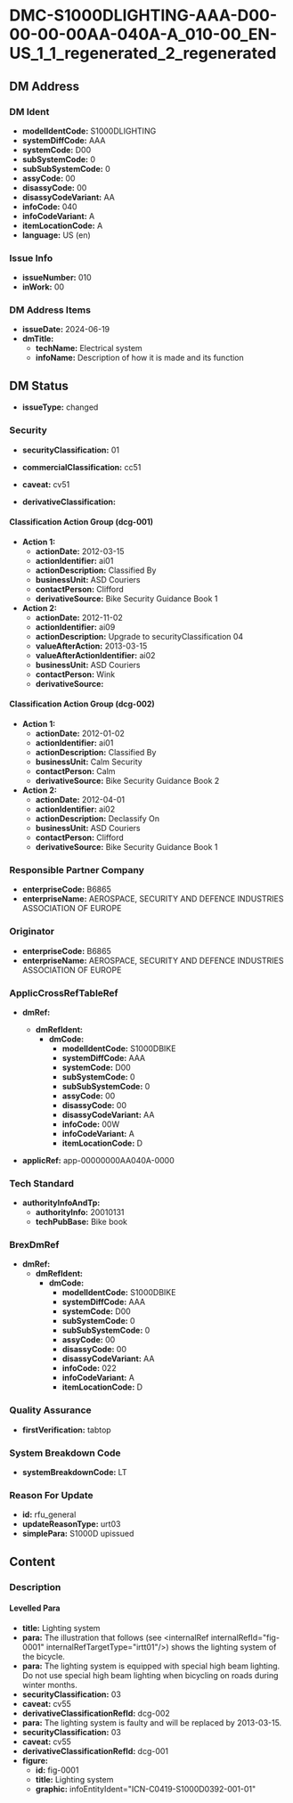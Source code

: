 # DMC-S1000DLIGHTING-AAA-D00-00-00-00AA-040A-A_010-00_EN-US_1_1_regenerated_2_regenerated

## DM Address

### DM Ident

*   **modelIdentCode:** S1000DLIGHTING
*   **systemDiffCode:** AAA
*   **systemCode:** D00
*   **subSystemCode:** 0
*   **subSubSystemCode:** 0
*   **assyCode:** 00
*   **disassyCode:** 00
*   **disassyCodeVariant:** AA
*   **infoCode:** 040
*   **infoCodeVariant:** A
*   **itemLocationCode:** A
*   **language:** US (en)

### Issue Info

*   **issueNumber:** 010
*   **inWork:** 00

### DM Address Items

*   **issueDate:** 2024-06-19
*   **dmTitle:**
    *   **techName:** Electrical system
    *   **infoName:** Description of how it is made and its function

## DM Status

*   **issueType:** changed

### Security

*   **securityClassification:** 01
*   **commercialClassification:** cc51
*   **caveat:** cv51

*   **derivativeClassification:**

#### Classification Action Group (dcg-001)

*   **Action 1:**
    *   **actionDate:** 2012-03-15
    *   **actionIdentifier:** ai01
    *   **actionDescription:** Classified By
    *   **businessUnit:** ASD Couriers
    *   **contactPerson:** Clifford
    *   **derivativeSource:** Bike Security Guidance Book 1
*   **Action 2:**
    *   **actionDate:** 2012-11-02
    *   **actionIdentifier:** ai09
    *   **actionDescription:** Upgrade to securityClassification 04
    *   **valueAfterAction:** 2013-03-15
    *   **valueAfterActionIdentifier:** ai02
    *   **businessUnit:** ASD Couriers
    *   **contactPerson:** Wink
    *   **derivativeSource:**

#### Classification Action Group (dcg-002)

*   **Action 1:**
    *   **actionDate:** 2012-01-02
    *   **actionIdentifier:** ai01
    *   **actionDescription:** Classified By
    *   **businessUnit:** Calm Security
    *   **contactPerson:** Calm
    *   **derivativeSource:** Bike Security Guidance Book 2
*   **Action 2:**
    *   **actionDate:** 2012-04-01
    *   **actionIdentifier:** ai02
    *   **actionDescription:** Declassify On
    *   **businessUnit:** ASD Couriers
    *   **contactPerson:** Clifford
    *   **derivativeSource:** Bike Security Guidance Book 1

### Responsible Partner Company

*   **enterpriseCode:** B6865
*   **enterpriseName:** AEROSPACE, SECURITY AND DEFENCE INDUSTRIES ASSOCIATION OF EUROPE

### Originator

*   **enterpriseCode:** B6865
*   **enterpriseName:** AEROSPACE, SECURITY AND DEFENCE INDUSTRIES ASSOCIATION OF EUROPE

### ApplicCrossRefTableRef

*   **dmRef:**
    *   **dmRefIdent:**
        *   **dmCode:**
            *   **modelIdentCode:** S1000DBIKE
            *   **systemDiffCode:** AAA
            *   **systemCode:** D00
            *   **subSystemCode:** 0
            *   **subSubSystemCode:** 0
            *   **assyCode:** 00
            *   **disassyCode:** 00
            *   **disassyCodeVariant:** AA
            *   **infoCode:** 00W
            *   **infoCodeVariant:** A
            *   **itemLocationCode:** D

*   **applicRef:** app-00000000AA040A-0000

### Tech Standard

*   **authorityInfoAndTp:**
    *   **authorityInfo:** 20010131
    *   **techPubBase:** Bike book

### BrexDmRef

*   **dmRef:**
    *   **dmRefIdent:**
        *   **dmCode:**
            *   **modelIdentCode:** S1000DBIKE
            *   **systemDiffCode:** AAA
            *   **systemCode:** D00
            *   **subSystemCode:** 0
            *   **subSubSystemCode:** 0
            *   **assyCode:** 00
            *   **disassyCode:** 00
            *   **disassyCodeVariant:** AA
            *   **infoCode:** 022
            *   **infoCodeVariant:** A
            *   **itemLocationCode:** D

### Quality Assurance

*   **firstVerification:** tabtop

### System Breakdown Code

*   **systemBreakdownCode:** LT

### Reason For Update

*   **id:** rfu_general
*   **updateReasonType:** urt03
*   **simplePara:** S1000D upissued

## Content

### Description

#### Levelled Para

*   **title:** Lighting system
*   **para:** The illustration that follows (see &lt;internalRef internalRefId="fig-0001" internalRefTargetType="irtt01"/&gt;) shows the lighting system of the bicycle.
*   **para:** The lighting system is equipped with special high beam lighting. Do not use special high beam lighting when bicycling on roads during winter months.
*   **securityClassification:** 03
*   **caveat:** cv55
*   **derivativeClassificationRefId:** dcg-002
*   **para:** The lighting system is faulty and will be replaced by 2013-03-15.
*   **securityClassification:** 03
*   **caveat:** cv55
*   **derivativeClassificationRefId:** dcg-001
*   **figure:**
    *   **id:** fig-0001
    *   **title:** Lighting system
    *   **graphic:** infoEntityIdent="ICN-C0419-S1000D0392-001-01"